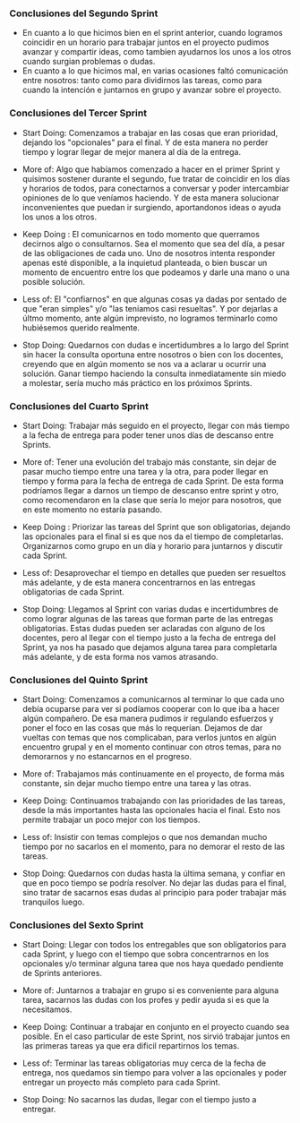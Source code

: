 ### Conclusiones del Segundo Sprint 

+ En cuanto a lo que hicimos bien en el sprint anterior, cuando logramos coincidir en un horario para trabajar juntos en el proyecto pudimos avanzar y compartir ideas, como tambien ayudarnos los unos a los otros cuando surgian problemas o dudas. 
+ En cuanto a lo que hicimos mal, en varias ocasiones faltó comunicación entre nosotros: tanto como para dividirnos las tareas, como para cuando la intención e juntarnos en grupo y avanzar sobre el proyecto.  

### Conclusiones del Tercer Sprint 

+ Start Doing: Comenzamos a trabajar en las cosas que eran prioridad, dejando los "opcionales" para el final. Y de esta manera no perder tiempo y lograr llegar de mejor manera al día de la entrega.

+ More of: Algo que habíamos comenzado a hacer en el primer Sprint y quisimos sostener durante el segundo, fue tratar de coincidir en los días y horarios de todos, para conectarnos a conversar y poder intercambiar opiniones de lo que veníamos haciendo. Y de esta manera solucionar inconvenientes que puedan ir surgiendo, aportandonos ideas o ayuda los unos a los otros.

+ Keep Doing : El comunicarnos en todo momento que querramos decirnos algo o consultarnos. Sea el momento que sea del día, a pesar de las obligaciones de cada uno. Uno de nosotros intenta responder apenas esté disponible, a la inquietud planteada, o bien buscar un momento de encuentro entre los que podeamos y darle una mano o una posible solución.

+ Less of: El "confiarnos" en que algunas cosas ya dadas por sentado de que "eran simples" y/o "las teníamos casi resueltas". Y por dejarlas a últmo momento, ante algún imprevisto, no logramos terminarlo como hubiésemos querido realmente. 

+ Stop Doing: Quedarnos con dudas e incertidumbres a lo largo del Sprint sin hacer la consulta oportuna entre nosotros o bien con los docentes, creyendo que en algún momento se nos va a aclarar u ocurrir una solución. Ganar tiempo haciendo la consulta inmediatamente sin miedo a molestar, sería mucho más práctico en los próximos Sprints.

### Conclusiones del Cuarto Sprint 

+ Start Doing: Trabajar más seguido en el proyecto, llegar con más tiempo a la fecha de entrega para poder tener unos días de descanso entre Sprints. 

+ More of: Tener una evolución del trabajo más constante, sin dejar de pasar mucho tiempo entre una tarea y la otra, para poder llegar en tiempo y forma para la fecha de entrega de cada
Sprint. De esta forma podríamos llegar a darnos un tiempo de descanso entre sprint y otro, como recomendaron en la clase que sería lo mejor para nosotros, que en este momento no estaría pasando. 

+ Keep Doing : Priorizar las tareas del Sprint que son obligatorias, dejando las opcionales para el final si es que nos da el tiempo de completarlas. Organizarnos como grupo en un día
y horario para juntarnos y discutir cada Sprint.

+ Less of: Desaprovechar el tiempo en detalles que pueden ser resueltos más adelante, y de esta manera concentrarnos en las entregas obligatorias de cada Sprint.

+ Stop Doing: Llegamos al Sprint con varias dudas e incertidumbres de como lograr algunas de las tareas que forman parte de las entregas obligatorias. Estas dudas pueden ser
aclaradas con alguno de los docentes, pero al llegar con el tiempo justo a la fecha de entrega del Sprint, ya nos ha pasado que dejamos alguna tarea para completarla más adelante, y de esta forma nos vamos atrasando. 

### Conclusiones del Quinto Sprint 

+ Start Doing: Comenzamos a comunicarnos al terminar lo que cada uno debía ocuparse para ver si podíamos cooperar con lo que iba a hacer algún compañero. De esa manera pudimos ir regulando esfuerzos y poner el foco en las cosas que más lo requerían.
Dejamos de dar vueltas con temas que nos complicaban, para verlos juntos en algún encuentro grupal y en el momento continuar con otros temas, para no demorarnos y no estancarnos en el progreso.

+ More of: Trabajamos más continuamente en el proyecto, de forma más constante, sin dejar mucho tiempo entre una tarea y las otras.

+ Keep Doing: Continuamos trabajando con las prioridades de las tareas, desde la más importantes hasta las opcionales hacia el final. Esto nos permite trabajar un poco mejor con los tiempos. 

+ Less of: Insistir con temas complejos o que nos demandan mucho tiempo por no sacarlos en el momento, para no demorar el resto de las tareas.

+ Stop Doing: Quedarnos con dudas hasta la última semana, y confiar en que en poco tiempo se podría resolver. No dejar las dudas para el final, sino tratar de sacarnos esas dudas al principio para poder trabajar más tranquilos luego.

### Conclusiones del Sexto Sprint 

+ Start Doing: Llegar con todos los entregables que son obligatorios para cada Sprint, y luego con el tiempo que sobra concentrarnos en los opcionales y/o terminar alguna tarea que nos haya quedado pendiente de Sprints anteriores. 

+ More of: Juntarnos a trabajar en grupo si es conveniente para alguna tarea, sacarnos las dudas con los profes y pedir ayuda si es que la necesitamos.

+ Keep Doing: Continuar a trabajar en conjunto en el proyecto cuando sea posible. En el caso particular de este Sprint, nos sirvió trabajar juntos en las primeras tareas ya que era dificil repartirnos los temas.

+ Less of: Terminar las tareas obligatorias muy cerca de la fecha de entrega, nos quedamos sin tiempo para volver a las opcionales y poder entregar un proyecto más completo para cada Sprint. 

+ Stop Doing: No sacarnos las dudas, llegar con el tiempo justo a entregar.



